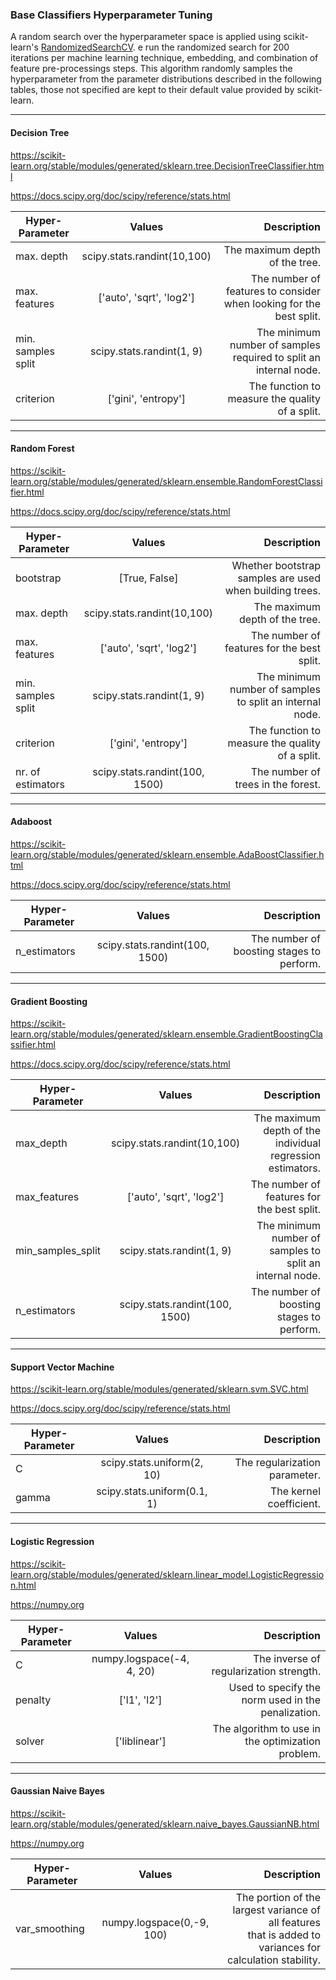 ### Base Classifiers Hyperparameter Tuning
A random search over the hyperparameter space is applied using scikit-learn's
[RandomizedSearchCV](https://scikit-learn.org/stable/modules/generated/sklearn.model_selection.RandomizedSearchCV.html).
e run the randomized search for 200 iterations per machine learning technique,
embedding, and combination of feature pre-processings steps. This algorithm
randomly samples the hyperparameter from the parameter distributions described
in the following tables, those not specified are kept to their default value
provided by scikit-learn.

***
#### Decision Tree

https://scikit-learn.org/stable/modules/generated/sklearn.tree.DecisionTreeClassifier.html

https://docs.scipy.org/doc/scipy/reference/stats.html

| Hyper-Parameter    |           Values            |                                                         Description |
| ------------------ | :-------------------------: | ------------------------------------------------------------------: |
| max. depth         | scipy.stats.randint(10,100) |                                      The maximum depth of the tree. |
| max. features      |  ['auto', 'sqrt', 'log2']   | The number of features to consider when looking for the best split. |
| min. samples split |  scipy.stats.randint(1, 9)  |   The minimum number of samples required to split an internal node. |
| criterion          |     ['gini', 'entropy']     |                     The function to measure the quality of a split. |

***

#### Random Forest

https://scikit-learn.org/stable/modules/generated/sklearn.ensemble.RandomForestClassifier.html

https://docs.scipy.org/doc/scipy/reference/stats.html

| Hyper-Parameter    |             Values             |                                              Description |
| ------------------ | :----------------------------: | -------------------------------------------------------: |
| bootstrap          |         [True, False]          |  Whether bootstrap samples are used when building trees. |
| max. depth         |  scipy.stats.randint(10,100)   |                           The maximum depth of the tree. |
| max. features      |    ['auto', 'sqrt', 'log2']    |               The number of features for the best split. |
| min. samples split |   scipy.stats.randint(1, 9)    | The minimum number of samples to split an internal node. |
| criterion          |      ['gini', 'entropy']       |          The function to measure the quality of a split. |
| nr. of estimators  | scipy.stats.randint(100, 1500) |                       The number of trees in the forest. |

***

#### Adaboost

https://scikit-learn.org/stable/modules/generated/sklearn.ensemble.AdaBoostClassifier.html

https://docs.scipy.org/doc/scipy/reference/stats.html

| Hyper-Parameter   |             Values             |                                                Description |
| ----------------- | :----------------------------: | ---------------------------------------------------------: |
| n_estimators      | scipy.stats.randint(100, 1500) |                  The number of boosting stages to perform. |

***

#### Gradient Boosting

https://scikit-learn.org/stable/modules/generated/sklearn.ensemble.GradientBoostingClassifier.html

https://docs.scipy.org/doc/scipy/reference/stats.html

| Hyper-Parameter   |             Values             |                                                Description |
| ----------------- | :----------------------------: | ---------------------------------------------------------: |
| max_depth         |  scipy.stats.randint(10,100)   | The maximum depth of the individual regression estimators. |
| max_features      |    ['auto', 'sqrt', 'log2']    |                 The number of features for the best split. |
| min_samples_split |   scipy.stats.randint(1, 9)    |   The minimum number of samples to split an internal node. |
| n_estimators      | scipy.stats.randint(100, 1500) |                  The number of boosting stages to perform. |

***

#### Support Vector Machine

https://scikit-learn.org/stable/modules/generated/sklearn.svm.SVC.html

https://docs.scipy.org/doc/scipy/reference/stats.html

| Hyper-Parameter |           Values            |                   Description |
| --------------- | :-------------------------: | ----------------------------: |
| C               | scipy.stats.uniform(2, 10)  | The regularization parameter. |
| gamma           | scipy.stats.uniform(0.1, 1) |       The kernel coefficient. |

***

#### Logistic Regression

https://scikit-learn.org/stable/modules/generated/sklearn.linear_model.LogisticRegression.html

https://numpy.org

| Hyper-Parameter |          Values           |                                        Description |
| --------------- | :-----------------------: | -------------------------------------------------: |
| C               | numpy.logspace(-4, 4, 20) |            The inverse of regularization strength. |
| penalty         |       ['l1', 'l2']        | Used to specify the norm used in the penalization. |
| solver          |       ['liblinear']       |  The algorithm to use in the optimization problem. |

***

#### Gaussian Naive Bayes

https://scikit-learn.org/stable/modules/generated/sklearn.naive_bayes.GaussianNB.html

https://numpy.org

| Hyper-Parameter |          Values           |                                                                                               Description |
| --------------- | :-----------------------: | --------------------------------------------------------------------------------------------------------: |
| var_smoothing   | numpy.logspace(0,-9, 100) | The portion of the largest variance of all features <br /> that is added to variances for calculation stability. |